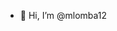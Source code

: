 - 👋 Hi, I’m @mlomba12

<!---
mlomba12/mlomba12 is a ✨ special ✨ repository because its `README.md` (this file) appears on your GitHub profile.
You can click the Preview link to take a look at your changes.
--->
